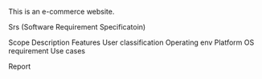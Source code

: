 This is an e-commerce website.


Srs (Software Requirement Specificatoin)


Scope 
Description
Features
User classification
Operating env
Platform
OS requirement
Use cases

Report